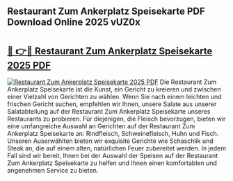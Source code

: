 ## Restaurant Zum Ankerplatz Speisekarte PDF Download Online 2025 vUZ0x

# <h2><a href="http://gc9eb2b.nevu.top/?p=Restaurant+Zum+Ankerplatz+Speisekarte">🔗 👉🔴 Restaurant Zum Ankerplatz Speisekarte 2025 PDF</a></h2>

[![Restaurant Zum Ankerplatz Speisekarte 2025 PDF](https://i.imgur.com/dBaPXMq.png)](http://gc9eb2b.nevu.top/?p=Restaurant+Zum+Ankerplatz+Speisekarte)
Die Restaurant Zum Ankerplatz Speisekarte ist die Kunst, ein Gericht zu kreieren und zwischen einer Vielzahl von Gerichten zu wählen. Wenn Sie nach einem leichten und frischen Gericht suchen, empfehlen wir Ihnen, unsere Salate aus unserer Salatabteilung auf der Restaurant Zum Ankerplatz Speisekarte unseres Restaurants zu probieren. Für diejenigen, die Fleisch bevorzugen, bieten wir eine umfangreiche Auswahl an Gerichten auf der Restaurant Zum Ankerplatz Speisekarte an: Rindfleisch, Schweinefleisch, Huhn und Fisch. Unseren Auserwählten bieten wir exquisite Gerichte wie Schaschlik und Steak an, die auf einem alten, natürlichen Feuer zubereitet werden. In jedem Fall sind wir bereit, Ihnen bei der Auswahl der Speisen auf der Restaurant Zum Ankerplatz Speisekarte zu helfen und Ihnen einen komfortablen und angenehmen Service zu bieten.
